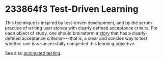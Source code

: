# 233864f3 Test-Driven Learning

This technique is inspired by test-driven development, and by the scrum practice of writing
user stories with clearly defined acceptance criteira. For each object of study, one should
brainstorm a [story](30cc55ee_story.md) that has a clearly-defined acceptance criterion---that is, a clear and concise way to test whether one has successfully completed this learning objective.

See also [automated testing](7a2a761d_automated_testing.md).